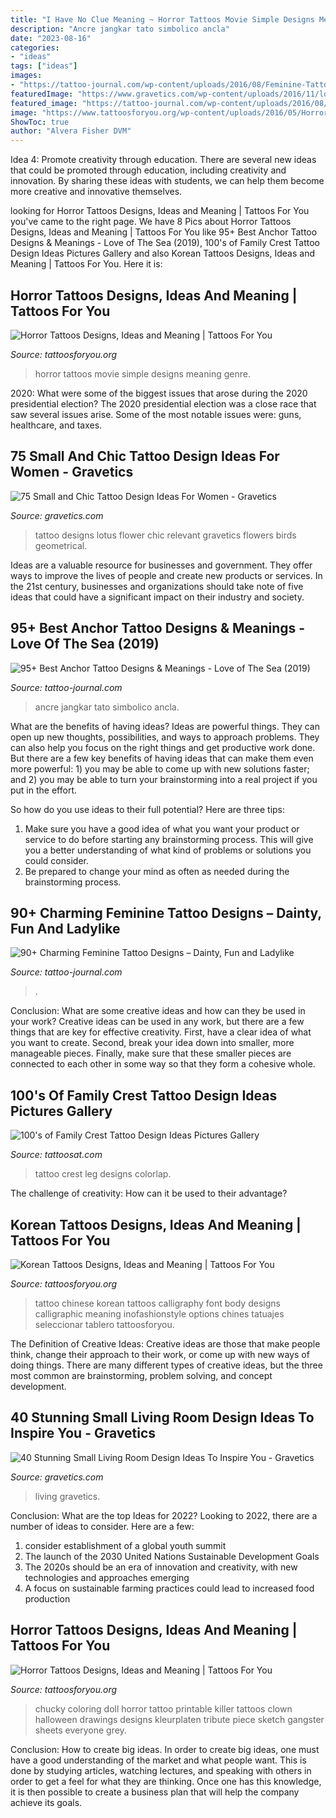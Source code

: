 ```yaml
---
title: "I Have No Clue Meaning ~ Horror Tattoos Movie Simple Designs Meaning Genre"
description: "Ancre jangkar tato simbolico ancla"
date: "2023-08-16"
categories:
- "ideas"
tags: ["ideas"]
images:
- "https://tattoo-journal.com/wp-content/uploads/2016/08/Feminine-Tattoo_-9.jpg"
featuredImage: "https://www.gravetics.com/wp-content/uploads/2016/11/lotus-flower.jpg"
featured_image: "https://tattoo-journal.com/wp-content/uploads/2016/08/Feminine-Tattoo_-9.jpg"
image: "https://www.tattoosforyou.org/wp-content/uploads/2016/05/Horror-Tattoos-Simple.jpg"
ShowToc: true
author: "Alvera Fisher DVM"
---
```



Idea 4: Promote creativity through education.
There are several new ideas that could be promoted through education, including creativity and innovation. By sharing these ideas with students, we can help them become more creative and innovative themselves.

	

		
looking for Horror Tattoos Designs, Ideas and Meaning | Tattoos For You you've came to the right page. We have 8 Pics about Horror Tattoos Designs, Ideas and Meaning | Tattoos For You like 95+ Best Anchor Tattoo Designs &amp; Meanings - Love of The Sea (2019), 100&#039;s of Family Crest Tattoo Design Ideas Pictures Gallery and also Korean Tattoos Designs, Ideas and Meaning | Tattoos For You. Here it is:
		
    
## Horror Tattoos Designs, Ideas And Meaning | Tattoos For You

<img loading=lazy src="https://www.tattoosforyou.org/wp-content/uploads/2016/05/Horror-Tattoos-Simple.jpg" onerror="this.onerror=null;this.src='https://tse4.mm.bing.net/th?id=OIP.ugL2JpjoG2pJrofxOGm7JAHaHa&amp;pid=15.1';" alt="Horror Tattoos Designs, Ideas and Meaning | Tattoos For You">

_Source: tattoosforyou.org_

>horror tattoos movie simple designs meaning genre. 

	

2020: What were some of the biggest issues that arose during the 2020 presidential election?
The 2020 presidential election was a close race that saw several issues arise. Some of the most notable issues were: guns, healthcare, and taxes.

    
## 75 Small And Chic Tattoo Design Ideas For Women - Gravetics

<img loading=lazy src="https://www.gravetics.com/wp-content/uploads/2016/11/lotus-flower.jpg" onerror="this.onerror=null;this.src='https://tse3.mm.bing.net/th?id=OIP.78EH3BX0xJR5Q_l8bkmb4wHaJ3&amp;pid=15.1';" alt="75 Small and Chic Tattoo Design Ideas For Women - Gravetics">

_Source: gravetics.com_

>tattoo designs lotus flower chic relevant gravetics flowers birds geometrical. 

	

Ideas are a valuable resource for businesses and government. They offer ways to improve the lives of people and create new products or services. In the 21st century, businesses and organizations should take note of five ideas that could have a significant impact on their industry and society.

    
## 95+ Best Anchor Tattoo Designs &amp; Meanings - Love Of The Sea (2019)

<img loading=lazy src="https://tattoo-journal.com/wp-content/uploads/2015/09/anchor-tattoo-63.jpg" onerror="this.onerror=null;this.src='https://tse4.mm.bing.net/th?id=OIP.eLRnmEPP42X7rSwsk3UFlgHaHa&amp;pid=15.1';" alt="95+ Best Anchor Tattoo Designs &amp; Meanings - Love of The Sea (2019)">

_Source: tattoo-journal.com_

>ancre jangkar tato simbolico ancla. 

	

What are the benefits of having ideas?
Ideas are powerful things. They can open up new thoughts, possibilities, and ways to approach problems. They can also help you focus on the right things and get productive work done.
But there are a few key benefits of having ideas that can make them even more powerful: 1) you may be able to come up with new solutions faster; and 2) you may be able to turn your brainstorming into a real project if you put in the effort.

So how do you use ideas to their full potential? Here are three tips: 
1) Make sure you have a good idea of what you want your product or service to do before starting any brainstorming process. This will give you a better understanding of what kind of problems or solutions you could consider. 
2) Be prepared to change your mind as often as needed during the brainstorming process.

    
## 90+ Charming Feminine Tattoo Designs – Dainty, Fun And Ladylike

<img loading=lazy src="https://tattoo-journal.com/wp-content/uploads/2016/08/Feminine-Tattoo_-9.jpg" onerror="this.onerror=null;this.src='https://tse4.mm.bing.net/th?id=OIP.9JGcpuXapDN4Zbb2qk6rdQHaHa&amp;pid=15.1';" alt="90+ Charming Feminine Tattoo Designs – Dainty, Fun and Ladylike">

_Source: tattoo-journal.com_

>. 

	

Conclusion: What are some creative ideas and how can they be used in your work?
Creative ideas can be used in any work, but there are a few things that are key for effective creativity. First, have a clear idea of what you want to create. Second, break your idea down into smaller, more manageable pieces. Finally, make sure that these smaller pieces are connected to each other in some way so that they form a cohesive whole.

    
## 100&#039;s Of Family Crest Tattoo Design Ideas Pictures Gallery

<img loading=lazy src="http://tattoosat.com/wp-content/uploads/2014/12/Family-Crest-5.jpg" onerror="this.onerror=null;this.src='https://tse3.mm.bing.net/th?id=OIP.x6ia9VA-vsUvmQmSv5WhZAHaKE&amp;pid=15.1';" alt="100&#039;s of Family Crest Tattoo Design Ideas Pictures Gallery">

_Source: tattoosat.com_

>tattoo crest leg designs colorlap. 

	

The challenge of creativity: How can it be used to their advantage?
 

    
## Korean Tattoos Designs, Ideas And Meaning | Tattoos For You

<img loading=lazy src="http://www.tattoosforyou.org/wp-content/uploads/2016/03/Korean-Tattoos-for-Women.jpg" onerror="this.onerror=null;this.src='https://tse2.mm.bing.net/th?id=OIP.7QkxgCZ6D3Z46gw3Avq0ygHaLI&amp;pid=15.1';" alt="Korean Tattoos Designs, Ideas and Meaning | Tattoos For You">

_Source: tattoosforyou.org_

>tattoo chinese korean tattoos calligraphy font body designs calligraphic meaning inofashionstyle options chines tatuajes seleccionar tablero tattoosforyou. 

	

The Definition of Creative Ideas:
Creative ideas are those that make people think, change their approach to their work, or come up with new ways of doing things. There are many different types of creative ideas, but the three most common are brainstorming, problem solving, and concept development.

    
## 40 Stunning Small Living Room Design Ideas To Inspire You - Gravetics

<img loading=lazy src="http://www.gravetics.com/wp-content/uploads/2016/12/Southwestern-Living-Room.jpg" onerror="this.onerror=null;this.src='https://tse3.mm.bing.net/th?id=OIP.PUusrhfbbOGSR5ozORY1lgHaK4&amp;pid=15.1';" alt="40 Stunning Small Living Room Design Ideas To Inspire You - Gravetics">

_Source: gravetics.com_

>living gravetics. 

	

Conclusion: What are the top Ideas for 2022?
Looking to 2022, there are a number of ideas to consider. Here are a few: 
1. consider establishment of a global youth summit 
2. The launch of the 2030 United Nations Sustainable Development Goals 
3. The 2020s should be an era of innovation and creativity, with new technologies and approaches emerging 
4. A focus on sustainable farming practices could lead to increased food production 

    
## Horror Tattoos Designs, Ideas And Meaning | Tattoos For You

<img loading=lazy src="https://www.tattoosforyou.org/wp-content/uploads/2016/05/Horror-Tattoo-Drawings.jpg" onerror="this.onerror=null;this.src='https://tse4.mm.bing.net/th?id=OIP.ITltnuC1LpPin6_Rmo7nawHaKN&amp;pid=15.1';" alt="Horror Tattoos Designs, Ideas and Meaning | Tattoos For You">

_Source: tattoosforyou.org_

>chucky coloring doll horror tattoo printable killer tattoos clown halloween drawings designs kleurplaten tribute piece sketch gangster sheets everyone grey. 

	

Conclusion: How to create big ideas.
In order to create big ideas, one must have a good understanding of the market and what people want. This is done by studying articles, watching lectures, and speaking with others in order to get a feel for what they are thinking. Once one has this knowledge, it is then possible to create a business plan that will help the company achieve its goals.


